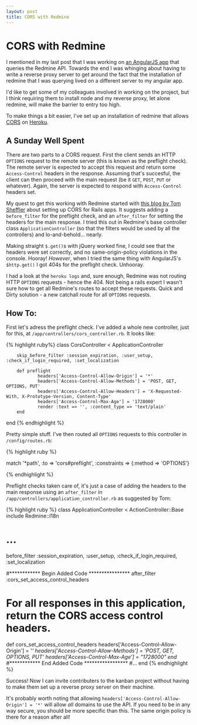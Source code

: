 ```yaml
---
layout: post
title: CORS with Redmine
---
```


CORS with Redmine
================

I mentioned in my last post that I was working on [an AngularJS app][1] that queries the Redmine API. Towards the end I was whinging about having to write a reverse proxy server to get around the fact that the installation of redmine that I was querying lived on a different server to my angular app.

I'd like to get some of my colleagues involved in working on the project, but I think requiring them to install node and my reverse proxy, let alone redmine, will make the barrier to entry too high.

To make things a bit easier, I've set up an installation of redmine that allows [CORS][2] on [Heroku][3].

A Sunday Well Spent
----------------

There are two parts to a CORS request. First the client sends an HTTP `OPTIONS` request to the remote server (this is known as the preflight check). The remote server is expected to accept this request and return some `Access-Control` headers in the response. Assuming that's succesful, the client can then proceed with the main request (be it `GET`, `POST`, `PUT` or whatever). Again, the server is expected to respond with `Access-Control` headers set.

My quest to get this working with Redmine started with [this blog by Tom Sheffler][4] about setting up CORS for Rails apps. It suggests adding a `before_filter` for the preflight check, and an `after_filter` for setting the headers for the main response. I tried this out in Redmine's base controller class `ApplicationController` (so that the filters would be used by all the controllers) and lo-and-behold... nearly.

Making straight `$.get()`s with jQuery worked fine, I could see that the headers were set correctly, and no same-origin-policy violations in the console. Hooray! *However*, when I tried the same thing with AngularJS's `$http.get()` I got 404s for the preflight check. Unhooray.

I had a look at the `heroku logs` and, sure enough, Redmine was not routing HTTP `OPTIONS` requests - hence the 404. Not being a rails expert I wasn't sure how to get all Redmine's routes to accept these requests. Quick and Dirty solution - a new catchall route for all `OPTIONS` requests.

How To:
---------------

First let's adress the preflight check. I've added a whole new controller, just for this, at `/app/controllers/cors_controller.rb`. It looks like:

{% highlight ruby%}
class CorsController < ApplicationController

        skip_before_filter :session_expiration, :user_setup, :check_if_login_required, :set_localization

        def preflight
                headers['Access-Control-Allow-Origin'] = '*'
                headers['Access-Control-Allow-Methods'] = 'POST, GET, OPTIONS, PUT'
                headers['Access-Control-Allow-Headers'] = 'X-Requested-With, X-Prototype-Version, Content-Type'
                headers['Access-Control-Max-Age'] = '1728000'
                render :text => '', :content_type => 'text/plain'
        end

end
{% endhighlight %}

Pretty simple stuff. I've then routed all `OPTIONS` requests to this controller in `/config/routes.rb`:

{% highlight ruby %}

match '*path', :to => 'cors#preflight', :constraints => {:method => 'OPTIONS'}

{% endhighlight %}

Preflight checks taken care of, it's just a case of adding the headers to the main response using an `after_filter` in `/app/controllers/application_controller.rb` as suggested by Tom:

{% highlight ruby %}
class ApplicationController < ActionController::Base
  include Redmine::I18n
  # ...
  before_filter :session_expiration, :user_setup, :check_if_login_required, :set_localization

  #************ Begin Added Code ****************
  after_filter :cors_set_access_control_headers

  # For all responses in this application, return the CORS access control headers.

  def cors_set_access_control_headers
    headers['Access-Control-Allow-Origin'] = '*'
    headers['Access-Control-Allow-Methods'] = 'POST, GET, OPTIONS, PUT'
    headers['Access-Control-Max-Age'] = "1728000"
  end
  #************* End Added Code *****************
  #...
end
{% endhighlight %}

Success! Now I can invite contributers to the kanban project without having to make them set up a reverse proxy server on their machine.

It's probably worth noting that allowing `headers['Access-Control-Allow-Origin'] = '*'` will allow *all* domains to use the API. If you need to be in any way secure, you should be more specific than this. The same origin policy is there for a reason after all!

[1]:https://github.com/richardTowers/kanbanter
[2]:http://en.wikipedia.org/wiki/Cross-origin_resource_sharing
[3]:http://www.heroku.com/
[4]:http://www.tsheffler.com/blog/?p=428